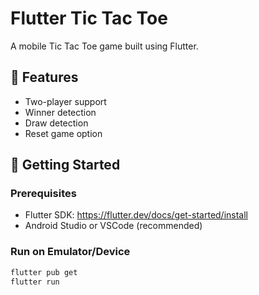 # Flutter Tic Tac Toe

A mobile Tic Tac Toe game built using Flutter.

## 📱 Features

- Two-player support
- Winner detection
- Draw detection
- Reset game option

## 🚀 Getting Started

### Prerequisites
- Flutter SDK: https://flutter.dev/docs/get-started/install
- Android Studio or VSCode (recommended)

### Run on Emulator/Device
```bash
flutter pub get
flutter run
